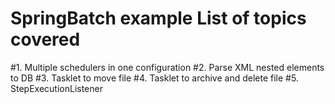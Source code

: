# SpringBatch example List of topics covered 
#1.	Multiple schedulers in one configuration 
#2.	Parse XML nested elements to DB 
#3.	Tasklet  to move file 
#4.	Tasklet to archive and delete file 
#5.	StepExecutionListener 
